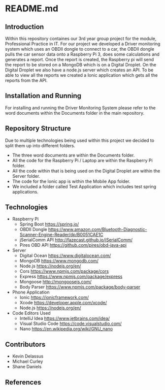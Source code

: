 # README.md
## Introduction
Within this repository containes our 3rd year group project for the module, Professional Practice in IT. For our project we developed a Driver monitoring system which uses an OBDII dongle to connect to a car, the OBDII dongle pulls the car sensor data onto a Raspberry Pi 3, does some calculations and generates a report. Once the report is created, the Raspberry pi will send the report to be stored on a MongoDB which is on a Digital Droplet. On the Digital Droplet we also have a node.js server which creates an API. To be able to view all the reports we created a Ionic application which gets all the reports from the API.
## Installation and Running
For installing and running the Driver Monitoring System please refer to the word documents within the Documents folder in the main repository. 
## Repository Structure
Due to multiple technologies being used within this project we decided to split them up into different folders. 
- The three word documents are within the Documents folder. 
- All the code for the Raspberry Pi / Laptop are within the Raspberry Pi folder. 
- All the code within that is being used on the Digital Droplet are within the Server folder. 
- The code for the Ionic app is within the Mobile App folder. 
- We included a folder called Test Application which includes test spring applications.  
## Technologies
- Raspberry Pi
  - Spring Boot https://spring.io/
  - OBDII Dongle https://www.amazon.com/Bluetooth-Diagnostic-Scanner-Engine-Reader/dp/B0051CAE1C
  - jSerialComm API http://fazecast.github.io/jSerialComm/
  - Pires OBD API https://github.com/pires/obd-java-api
- Server
  - Digital Ocean https://www.digitalocean.com/
  - MongoDB https://www.mongodb.com/
  - Node.js https://nodejs.org/en/
  - Cors https://www.npmjs.com/package/cors
  - Express https://www.npmjs.com/package/express
  - Mongoose http://mongoosejs.com/
  - Body Parser https://www.npmjs.com/package/body-parser
- Phone Application
  - Ionic https://ionicframework.com/
  - Xcode https://developer.apple.com/xcode/
  - Node.js https://nodejs.org/en/
- Code Editors Used
  - IntelliJ Idea https://www.jetbrains.com/idea/
  - Visual Studio Code https://code.visualstudio.com/
  - Nano https://en.wikipedia.org/wiki/GNU_nano
## Contributors
- Kevin Delassus
- Michael Curley
- Shane Daniels
## References
